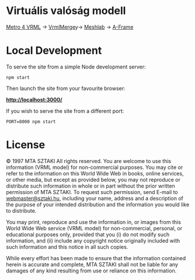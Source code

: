# Virtuális valóság modell

[Metro 4 VRML](http://www.sztaki.hu/providers/metro4/vrml/) →
[VrmlMerge](http://www.deem7.com/vrmlmerge.php)y→
[Meshlab](http://meshlab.sourceforge.net/) →
[A-Frame](https://aframe.io/)

# Local Development

To serve the site from a simple Node development server:

    npm start

Then launch the site from your favourite browser:

[__http://localhost:3000/__](http://localhost:3000/)

If you wish to serve the site from a different port:

    PORT=8000 npm start

# License

© 1997 MTA SZTAKI All rights reserved.
You are welcome to use this information (VRML model) for non-commercial purposes. You may cite or refer to the information on this World Wide Web in books, online services, or other media, but except as provided below, you may not reproduce or distribute such information in whole or in part without the prior written permission of MTA SZTAKI. To request such permission, send E-mail to webmaster@sztaki.hu, including your name, address and a description of the purpose of your intended distribution and the information you would like to distribute.

You may print, reproduce and use the information in, or images from this World Wide Web service (VRML model) for non-commercial, personal, or educational purposes only, provided that you (i) do not modify such information, and (ii) include any copyright notice originally included with such information and this notice in all such copies.

While every effort has been made to ensure that the information contained herein is accurate and complete, MTA SZTAKI shall not be liable for any damages of any kind resulting from use or reliance on this information.
